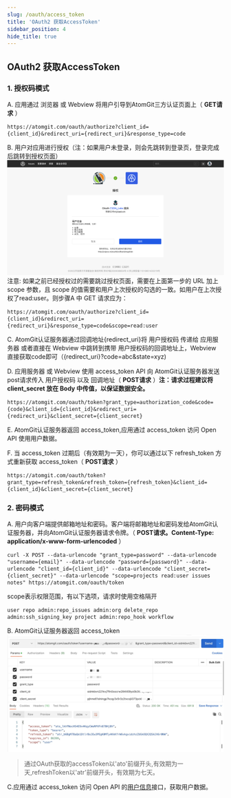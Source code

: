 ```yaml
---
slug: /oauth/access_token
title: 'OAuth2 获取AccessToken'
sidebar_position: 4
hide_title: true
---
```

## OAuth2 获取AccessToken

### 1. 授权码模式

A. 应用通过 浏览器 或 Webview 将用户引导到AtomGit三方认证页面上（ **GET请求** ）

```
https://atomgit.com/oauth/authorize?client_id={client_id}&redirect_uri={redirect_uri}&response_type=code
```

B. 用户对应用进行授权（注：如果用户未登录，则会先跳转到登录页，登录完成后跳转到授权页面）
![用户授权中间页](./img/user-authorize.png) 
注意: 如果之前已经授权过的需要跳过授权页面，需要在上面第一步的 URL 加上 scope 参数，且 scope 的值需要和用户上次授权的勾选的一致。如用户在上次授权了read:user。则步骤A 中 GET 请求应为：

```
https://atomgit.com/oauth/authorize?client_id={client_id}&redirect_uri={redirect_uri}&response_type=code&scope=read:user
```

C. AtomGit认证服务器通过回调地址{redirect_uri}将 用户授权码 传递给 应用服务器 或者直接在 Webview 中跳转到携带 用户授权码的回调地址上，Webview 直接获取code即可（{redirect_uri}?code=abc&state=xyz)

D. 应用服务器 或 Webview 使用 access_token API 向 AtomGit认证服务器发送post请求传入 用户授权码 以及 回调地址（ **POST请求** ）**注：请求过程建议将 client_secret 放在 Body 中传值，以保证数据安全。**

```
https://atomgit.com/oauth/token?grant_type=authorization_code&code={code}&client_id={client_id}&redirect_uri={redirect_uri}&client_secret={client_secret}
```

E. AtomGit认证服务器返回 access_token,应用通过 access_token 访问 Open API 使用用户数据。

F. 当 access_token 过期后（有效期为一天），你可以通过以下 refresh_token 方式重新获取 access_token（ **POST请求** ）
```
https://atomgit.com/oauth/token?grant_type=refresh_token&refresh_token={refresh_token}&client_id={client_id}&client_secret={client_secret}
```


### 2. 密码模式

A. 用户向客户端提供邮箱地址和密码。客户端将邮箱地址和密码发给AtomGit认证服务器，并向AtomGit认证服务器请求令牌。（ **POST请求。Content-Type: application/x-www-form-urlencoded** ）

```
curl -X POST --data-urlencode "grant_type=password" --data-urlencode "username={email}" --data-urlencode "password={password}" --data-urlencode "client_id={client_id}" --data-urlencode "client_secret={client_secret}" --data-urlencode "scope=projects read:user issues notes" https://atomgit.com/oauth/token
```

scope表示权限范围，有以下选项，请求时使用空格隔开

```
user repo admin:repo_issues admin:org delete_repo admin:ssh_signing_key project admin:repo_hook workflow
```

B. AtomGit认证服务器返回 access_token
![AtomGit认证服务器返回 access_token](./img/password_token.jpg)
>  通过OAuth获取的accessToken以'ato'前缀开头,有效期为一天,refreshToken以'atr'前缀开头，有效期为七天。

C.应用通过 access_token 访问 Open API 的[用户信息](/openAPI/api_versioned/get-the-authenticated-user)接口，获取用户数据。





